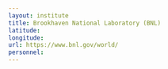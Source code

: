```yaml
---
layout: institute
title: Brookhaven National Laboratory (BNL)
latitude: 
longitude: 
url: https://www.bnl.gov/world/
personnel:
---
```


